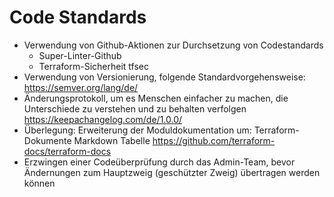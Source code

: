 # Code Standards

- Verwendung von Github-Aktionen zur Durchsetzung von Codestandards
   - Super-Linter-Github
   - Terraform-Sicherheit tfsec
- Verwendung von Versionierung, folgende Standardvorgehensweise: https://semver.org/lang/de/
- Änderungsprotokoll, um es Menschen einfacher zu machen, die Unterschiede zu verstehen und zu behalten
   verfolgen https://keepachangelog.com/de/1.0.0/
- Überlegung: Erweiterung der Moduldokumentation um: Terraform-Dokumente Markdown
   Tabelle https://github.com/terraform-docs/terraform-docs
- Erzwingen einer Codeüberprüfung durch das Admin-Team, bevor Ändernungen zum Hauptzweig (geschützter Zweig) übertragen werden können

